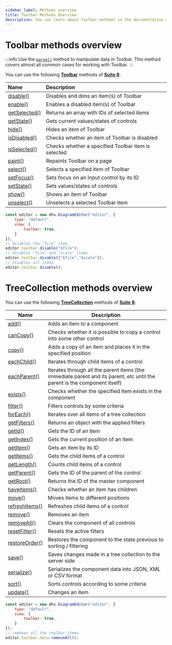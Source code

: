 ```yaml
---
sidebar_label: Methods overview
title: Toolbar Methods Overview
description: You can learn about Toolbar methods in the documentation of the DHTMLX JavaScript Diagram library. Browse developer guides and API reference, try out code examples and live demos, and download a free 30-day evaluation version of DHTMLX Diagram.
---
```


# Toolbar methods overview

:::info
Use the [`parse()`](api/diagram_editor/toolbar/methods/parse_method.md) method to manipulate data in Toolbar. This method covers almost all common cases for working with Toolbar.
:::

You can use the following [**Toolbar**](https://docs.dhtmlx.com/suite/category/toolbar-methods/) methods of [**Suite 8**](https://docs.dhtmlx.com/suite/):

| Name                                                                                  | Description                                                |
| :------------------------------------------------------------------------------------ | :--------------------------------------------------------- |
| [disable()](https://docs.dhtmlx.com/suite/toolbar/api/toolbar_disable_method/)        | Disables and dims an item(s) of Toolbar                    |
| [enable()](https://docs.dhtmlx.com/suite/toolbar/api/toolbar_enable_method/)          | Enables a disabled item(s) of Toolbar                      |
| [getSelected()](https://docs.dhtmlx.com/suite/toolbar/api/toolbar_getselected_method/)| Returns an array with IDs of selected items                |
| [getState()](https://docs.dhtmlx.com/suite/toolbar/api/toolbar_getstate_method/)      | Gets current values/states of controls                     |
| [hide()](https://docs.dhtmlx.com/suite/toolbar/api/toolbar_hide_method/)              | Hides an item of Toolbar                                   |
| [isDisabled()](https://docs.dhtmlx.com/suite/toolbar/api/toolbar_isdisabled_method/)  | Checks whether an item of Toolbar is disabled              |
| [isSelected()](https://docs.dhtmlx.com/suite/toolbar/api/toolbar_isselected_method/)  | Checks whether a specified Toolbar item is selected        |
| [paint()](https://docs.dhtmlx.com/suite/toolbar/api/toolbar_paint_method/)            | Repaints Toolbar on a page                                 |
| [select()](https://docs.dhtmlx.com/suite/toolbar/api/toolbar_select_method/)          | Selects a specified item of Toolbar                        |
| [setFocus()](https://docs.dhtmlx.com/suite/toolbar/api/toolbar_setfocus_method/)      | Sets focus on an Input control by its ID                   |
| [setState()](https://docs.dhtmlx.com/suite/toolbar/api/toolbar_setstate_method/)      | Sets values/states of controls                             |
| [show()](https://docs.dhtmlx.com/suite/toolbar/api/toolbar_show_method/)              | Shows an item of Toolbar                                   |
| [unselect()](https://docs.dhtmlx.com/suite/toolbar/api/toolbar_unselect_method/)      | Unselects a selected Toolbar item                          |

~~~js {7-12}
const editor = new dhx.DiagramEditor("editor", {
    type: "default",
    view: {
        toolbar: true,
    }
});
// disables the "file" item
editor.toolbar.disable("$file");
// disables "file" and "scale" items
editor.toolbar.disable(["$file","$scale"]);
// disables all items
editor.toolbar.disable();
~~~

# TreeCollection methods overview

You can use the following [**TreeCollection**](https://docs.dhtmlx.com/suite/category/treecollection-methods/) methods of [**Suite 8**](https://docs.dhtmlx.com/suite/):

| Name                                                                                        | Description                                                      |
| ------------------------------------------------------------------------------------------- | ---------------------------------------------------------------- |
| [add()](https://docs.dhtmlx.com/suite/tree_collection/api/treecollection_add_method/)     | Adds an item to a component                                        |
| [canCopy()](https://docs.dhtmlx.com/suite/tree_collection/api/treecollection_cancopy_method/) | Checks whether it is possible to copy a control into some other control |
| [copy()](https://docs.dhtmlx.com/suite/tree_collection/api/treecollection_copy_method/)   | Adds a copy of an item and places it in the specified position     |
| [eachChild()](https://docs.dhtmlx.com/suite/tree_collection/api/treecollection_eachchild_method/) | Iterates through child items of a control                  |
| [eachParent()](https://docs.dhtmlx.com/suite/tree_collection/api/treecollection_eachparent_method/) | Iterates through all the parent items (the immediate parent and its parent, etc until the parent is the component itself) |
| [exists()](https://docs.dhtmlx.com/suite/tree_collection/api/treecollection_exists_method/) | Checks whether the specified item exists in the component        |
| [filter()](https://docs.dhtmlx.com/suite/tree_collection/api/treecollection_filter_method/) | Filters controls by some criteria                                |
| [forEach()](https://docs.dhtmlx.com/suite/tree_collection/api/treecollection_foreach_method/) | Iterates over all items of a tree collection                   |
| [getFilters()](https://docs.dhtmlx.com/suite/tree_collection/api/treecollection_getfilters_method/) | Returns an object with the applied filters               |
| [getId()](https://docs.dhtmlx.com/suite/tree_collection/api/treecollection_getid_method/) | Gets the ID of an item                                             |
| [getIndex()](https://docs.dhtmlx.com/suite/tree_collection/api/treecollection_getindex_method/) | Gets the current position of an item                         |
| [getItem()](https://docs.dhtmlx.com/suite/tree_collection/api/treecollection_getitem_method/) | Gets an item by its ID                                         |
| [getItems()](https://docs.dhtmlx.com/suite/tree_collection/api/treecollection_getitems_method/) | Gets the child items of a control                            |
| [getLength()](https://docs.dhtmlx.com/suite/tree_collection/api/treecollection_getlength_method/) | Counts child items of a control                            |
| [getParent()](https://docs.dhtmlx.com/suite/tree_collection/api/treecollection_getparent_method/) | Gets the ID of the parent of the control                   |
| [getRoot()](https://docs.dhtmlx.com/suite/tree_collection/api/treecollection_getroot_method/) | Returns the ID of the master component                         |
| [haveItems()](https://docs.dhtmlx.com/suite/tree_collection/api/treecollection_haveitems_method/) | Checks whether an item has children                        |
| [move()](https://docs.dhtmlx.com/suite/tree_collection/api/treecollection_move_method/)       | Moves items to different positions                             |
| [refreshItems()](https://docs.dhtmlx.com/suite/tree_collection/api/treecollection_refreshitems_method/) | Refreshes child items of a control                   |
| [remove()](https://docs.dhtmlx.com/suite/tree_collection/api/treecollection_remove_method/)   | Removes an item                                                |
| [removeAll()](https://docs.dhtmlx.com/suite/tree_collection/api/treecollection_removeall_method/) | Clears the component of all controls                       |
| [resetFilter()](https://docs.dhtmlx.com/suite/tree_collection/api/treecollection_resetfilter_method/) | Resets the active filters                              |
| [restoreOrder()](https://docs.dhtmlx.com/suite/tree_collection/api/treecollection_restoreorder_method/) | Restores the component to the state previous to sorting / filtering |
| [save()](https://docs.dhtmlx.com/suite/tree_collection/api/treecollection_save_method/) | Saves changes made in a tree collection to the server side           |
| [serialize()](https://docs.dhtmlx.com/suite/tree_collection/api/treecollection_serialize_method/) | Serializes the component data into JSON, XML or CSV format |
| [sort()](https://docs.dhtmlx.com/suite/tree_collection/api/treecollection_sort_method/) | Sorts controls according to some criteria                            |
| [update()](https://docs.dhtmlx.com/suite/tree_collection/api/treecollection_update_method/) | Changes an item                                                  |

~~~js
const editor = new dhx.DiagramEditor("editor", {
    type: "default",
    view: {
        toolbar: true,
    }
});
// removes all the toolbar items
editor.toolbar.data.removeAll();
~~~
